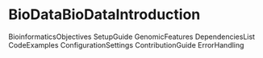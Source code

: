 # BioDataBioDataIntroduction
BioinformaticsObjectives
SetupGuide
GenomicFeatures
DependenciesList
CodeExamples
ConfigurationSettings
ContributionGuide
ErrorHandling
